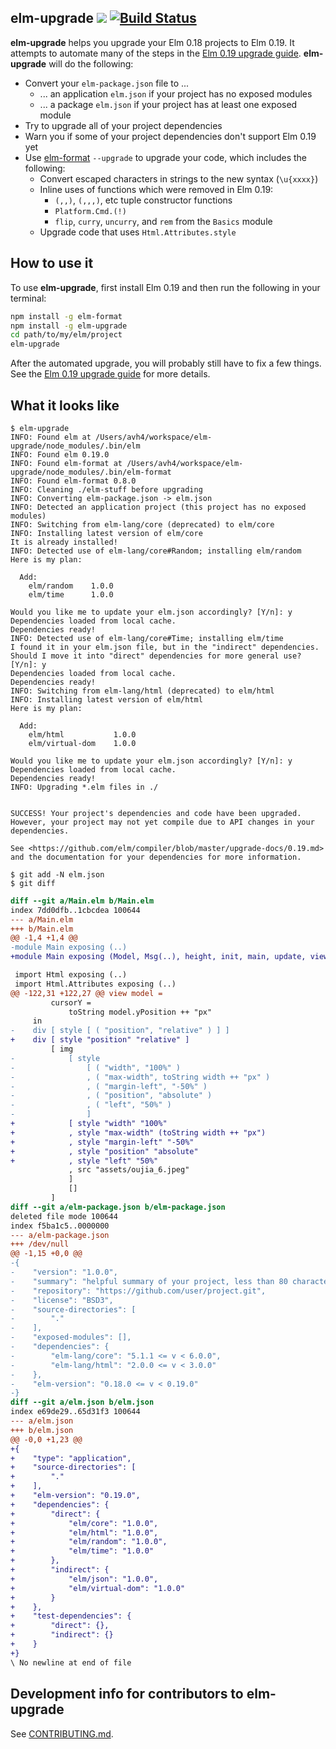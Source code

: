 ## elm-upgrade ![](https://img.shields.io/npm/v/elm-upgrade.svg) [![Build Status](https://travis-ci.org/avh4/elm-upgrade.svg?branch=master)](https://travis-ci.org/avh4/elm-upgrade)

**elm-upgrade** helps you upgrade your Elm 0.18 projects to Elm 0.19.  It attempts to automate many of the steps in the [Elm 0.19 upgrade guide][upgrade].  **elm-upgrade** will do the following:
  - Convert your `elm-package.json` file to ...
    - ... an application `elm.json` if your project has no exposed modules
    - ... a package `elm.json` if your project has at least one exposed module
  - Try to upgrade all of your project dependencies
  - Warn you if some of your project dependencies don't support Elm 0.19 yet
  - Use [elm-format](https://github.com/avh4/elm-format) `--upgrade` to upgrade your code, which includes the following:
    - Convert escaped characters in strings to the new syntax (`\u{xxxx}`)
    - Inline uses of functions which were removed in Elm 0.19:
      - `(,,)`, `(,,,)`, etc tuple constructor functions
      - `Platform.Cmd.(!)`
      - `flip`, `curry`, `uncurry`, and `rem` from the `Basics` module
    - Upgrade code that uses `Html.Attributes.style`

## How to use it

To use **elm-upgrade**, first install Elm 0.19 and then run the following in your terminal:

```sh
npm install -g elm-format
npm install -g elm-upgrade
cd path/to/my/elm/project
elm-upgrade
```

After the automated upgrade, you will probably still have to fix a few things.  See the [Elm 0.19 upgrade guide][upgrade] for more details.

[upgrade]: https://github.com/elm/compiler/blob/master/upgrade-docs/0.19.md

## What it looks like

```
$ elm-upgrade
INFO: Found elm at /Users/avh4/workspace/elm-upgrade/node_modules/.bin/elm
INFO: Found elm 0.19.0
INFO: Found elm-format at /Users/avh4/workspace/elm-upgrade/node_modules/.bin/elm-format
INFO: Found elm-format 0.8.0
INFO: Cleaning ./elm-stuff before upgrading
INFO: Converting elm-package.json -> elm.json
INFO: Detected an application project (this project has no exposed modules)
INFO: Switching from elm-lang/core (deprecated) to elm/core
INFO: Installing latest version of elm/core
It is already installed!
INFO: Detected use of elm-lang/core#Random; installing elm/random
Here is my plan:

  Add:
    elm/random    1.0.0
    elm/time      1.0.0

Would you like me to update your elm.json accordingly? [Y/n]: y
Dependencies loaded from local cache.
Dependencies ready!
INFO: Detected use of elm-lang/core#Time; installing elm/time
I found it in your elm.json file, but in the "indirect" dependencies.
Should I move it into "direct" dependencies for more general use? [Y/n]: y
Dependencies loaded from local cache.
Dependencies ready!
INFO: Switching from elm-lang/html (deprecated) to elm/html
INFO: Installing latest version of elm/html
Here is my plan:

  Add:
    elm/html           1.0.0
    elm/virtual-dom    1.0.0

Would you like me to update your elm.json accordingly? [Y/n]: y
Dependencies loaded from local cache.
Dependencies ready!
INFO: Upgrading *.elm files in ./


SUCCESS! Your project's dependencies and code have been upgraded.
However, your project may not yet compile due to API changes in your
dependencies.

See <https://github.com/elm/compiler/blob/master/upgrade-docs/0.19.md>
and the documentation for your dependencies for more information.

$ git add -N elm.json
$ git diff
```
```diff
diff --git a/Main.elm b/Main.elm
index 7dd0dfb..1cbcdea 100644
--- a/Main.elm
+++ b/Main.elm
@@ -1,4 +1,4 @@
-module Main exposing (..)
+module Main exposing (Model, Msg(..), height, init, main, update, view, width)

 import Html exposing (..)
 import Html.Attributes exposing (..)
@@ -122,31 +122,27 @@ view model =
         cursorY =
             toString model.yPosition ++ "px"
     in
-    div [ style [ ( "position", "relative" ) ] ]
+    div [ style "position" "relative" ]
         [ img
-            [ style
-                [ ( "width", "100%" )
-                , ( "max-width", toString width ++ "px" )
-                , ( "margin-left", "-50%" )
-                , ( "position", "absolute" )
-                , ( "left", "50%" )
-                ]
+            [ style "width" "100%"
+            , style "max-width" (toString width ++ "px")
+            , style "margin-left" "-50%"
+            , style "position" "absolute"
+            , style "left" "50%"
             , src "assets/oujia_6.jpeg"
             ]
             []
         ]
diff --git a/elm-package.json b/elm-package.json
deleted file mode 100644
index f5ba1c5..0000000
--- a/elm-package.json
+++ /dev/null
@@ -1,15 +0,0 @@
-{
-    "version": "1.0.0",
-    "summary": "helpful summary of your project, less than 80 characters",
-    "repository": "https://github.com/user/project.git",
-    "license": "BSD3",
-    "source-directories": [
-        "."
-    ],
-    "exposed-modules": [],
-    "dependencies": {
-        "elm-lang/core": "5.1.1 <= v < 6.0.0",
-        "elm-lang/html": "2.0.0 <= v < 3.0.0"
-    },
-    "elm-version": "0.18.0 <= v < 0.19.0"
-}
diff --git a/elm.json b/elm.json
index e69de29..65d31f3 100644
--- a/elm.json
+++ b/elm.json
@@ -0,0 +1,23 @@
+{
+    "type": "application",
+    "source-directories": [
+        "."
+    ],
+    "elm-version": "0.19.0",
+    "dependencies": {
+        "direct": {
+            "elm/core": "1.0.0",
+            "elm/html": "1.0.0",
+            "elm/random": "1.0.0",
+            "elm/time": "1.0.0"
+        },
+        "indirect": {
+            "elm/json": "1.0.0",
+            "elm/virtual-dom": "1.0.0"
+        }
+    },
+    "test-dependencies": {
+        "direct": {},
+        "indirect": {}
+    }
+}
\ No newline at end of file
```


## Development info for contributors to elm-upgrade

See [CONTRIBUTING.md](CONTRIBUTING.md).

